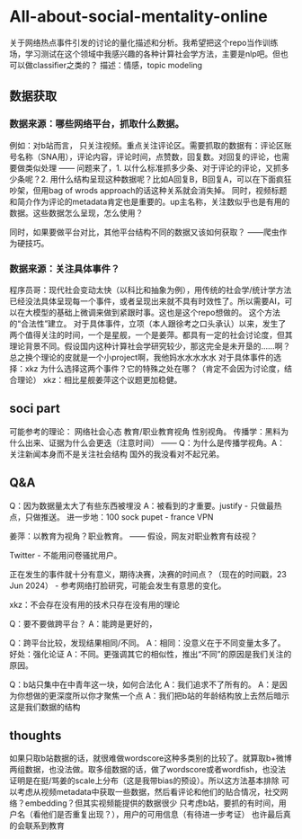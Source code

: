 # All-about-social-mentality-online
关于网络热点事件引发的讨论的量化描述和分析。我希望把这个repo当作训练场，学习测试在这个领域中我感兴趣的各种计算社会学方法，主要是nlp吧。但也可以做classifier之类的？
描述：情感，topic modeling

## 数据获取
### 数据来源：哪些网络平台，抓取什么数据。
例如：对b站而言，
只关注视频。重点关注评论区。需要抓取的数据有：评论区账号名称（SNA用），评论内容，评论时间，点赞数，回复数。对回复的评论，也需要做类似处理 —— 问题来了，1. 以什么标准抓多少条、对于评论的评论，又抓多少条呢？2. 用什么结构呈现这种数据呢？比如A回复B，B回复A，可以在下面疯狂吵架，但用bag of wrods approach的话这种关系就会消失掉。
同时，视频标题和简介作为评论的metadata肯定也是重要的。up主名称，关注数似乎也是有用的数据。这些数据怎么呈现，怎么使用？

同时，如果要做平台对比，其他平台结构不同的数据又该如何获取？
——爬虫作为硬技巧。

### 数据来源：关注具体事件？
程序员哥：现代社会变动太快（以科比和抽象为例），用传统的社会学/统计学方法已经没法具体呈现每一个事件，或者呈现出来就不具有时效性了。所以需要AI，可以在大模型的基础上微调来做到紧跟时事。这也是这个repo想做的。
这个方法的“合法性”建立。
对于具体事件，立项（本人跟徐考之口头承认）以来，发生了两个值得关注的时间，一个是星舰，一个是姜萍。都具有一定的社会讨论度，但其理论背景不同。假设国内这种计算社会学研究较少，那这完全是未开垦的……啊？总之换个理论的皮就是一个小project啊，我他妈水水水水水
对于具体事件的选择：xkz 为什么选择这两个事件？它的特殊之处在哪？（肯定不会因为讨论度，结合理论）
xkz：相比星舰姜萍这个议题更加稳健。

## soci part
可能参考的理论：
网络社会心态
教育/职业教育视角
性别视角。
传播学：黑料为什么出来、证据为什么会更迭（注意时间） —— Q：为什么是传播学视角。A：关注新闻本身而不是关注社会结构
国外的我没看对不起兄弟。

## Q&A
Q：因为数据量太大了有些东西被埋没
A：被看到的才重要。justify - 只做最热点，只做推送。
进一步地：100 sock pupet - france VPN

姜萍：以教育为视角？职业教育。 —— 假设，网友对职业教育有歧视？

Twitter - 不能用问卷骚扰用户。

正在发生的事件就十分有意义，期待决赛，决赛的时间点？（现在的时间戳，23 Jun 2024） - 参考网络打脸研究，可能会发生有意思的变化。

xkz：不会存在没有用的技术只存在没有用的理论

Q：要不要做跨平台？
A：能跨是更好的，

Q：跨平台比较，发现结果相同/不同。
A：相同：没意义在于不同变量太多了。好处：强化论证
A：不同。更强调其它的相似性，推出“不同”的原因是我们关注的原因。

Q：b站只集中在中青年这一块，如何合法化
A：我们追求不了所有的。
A：是因为你想做的更深度所以你才聚焦一个点
A：我们把b站的年龄结构放上去然后暗示这是我们数据的结构

## thoughts
如果只取b站数据的话，就很难做wordscore这种多类别的比较了。就算取b+微博两组数据，也没法做。取多组数据的话，做了wordscore或者wordfish，也没法证明是在挺/骂姜的scale上分布（这是我带bias的预设）。所以这方法基本排除
可以考虑从视频metadata中获取一些数据，然后看评论和他们的贴合情况，社交网络？embedding？但其实视频能提供的数据很少
只考虑b站，要抓的有时间，用户名（看他们是否重复出现？），用户的可用信息（有待进一步考证）
也许最后真的会联系到教育
